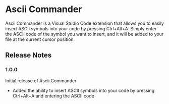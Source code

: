# Ascii Commander

Ascii Commander is a Visual Studio Code extension that allows you to easily insert ASCII symbols into your code by pressing Ctrl+Alt+A. Simply enter the ASCII code of the symbol you want to insert, and it will be added to your file at the current cursor position.
## Release Notes
### 1.0.0

Initial release of Ascii Commander
* Added the ability to insert ASCII symbols into your code by pressing Ctrl+Alt+A and entering the ASCII code
